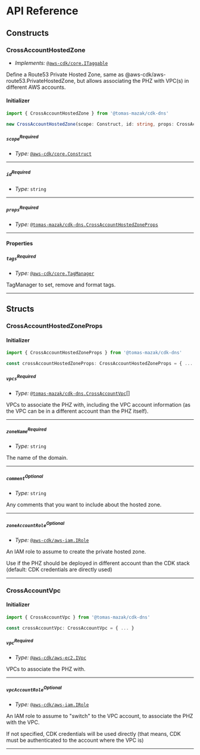 # API Reference <a name="API Reference"></a>

## Constructs <a name="Constructs"></a>

### CrossAccountHostedZone <a name="@tomas-mazak/cdk-dns.CrossAccountHostedZone"></a>

- *Implements:* [`@aws-cdk/core.ITaggable`](#@aws-cdk/core.ITaggable)

Define a Route53 Private Hosted Zone, same as @aws-cdk/aws-route53.PrivateHostedZone, but allows associating the PHZ with VPC(s) in different AWS accounts.

#### Initializer <a name="@tomas-mazak/cdk-dns.CrossAccountHostedZone.Initializer"></a>

```typescript
import { CrossAccountHostedZone } from '@tomas-mazak/cdk-dns'

new CrossAccountHostedZone(scope: Construct, id: string, props: CrossAccountHostedZoneProps)
```

##### `scope`<sup>Required</sup> <a name="@tomas-mazak/cdk-dns.CrossAccountHostedZone.parameter.scope"></a>

- *Type:* [`@aws-cdk/core.Construct`](#@aws-cdk/core.Construct)

---

##### `id`<sup>Required</sup> <a name="@tomas-mazak/cdk-dns.CrossAccountHostedZone.parameter.id"></a>

- *Type:* `string`

---

##### `props`<sup>Required</sup> <a name="@tomas-mazak/cdk-dns.CrossAccountHostedZone.parameter.props"></a>

- *Type:* [`@tomas-mazak/cdk-dns.CrossAccountHostedZoneProps`](#@tomas-mazak/cdk-dns.CrossAccountHostedZoneProps)

---



#### Properties <a name="Properties"></a>

##### `tags`<sup>Required</sup> <a name="@tomas-mazak/cdk-dns.CrossAccountHostedZone.property.tags"></a>

- *Type:* [`@aws-cdk/core.TagManager`](#@aws-cdk/core.TagManager)

TagManager to set, remove and format tags.

---


## Structs <a name="Structs"></a>

### CrossAccountHostedZoneProps <a name="@tomas-mazak/cdk-dns.CrossAccountHostedZoneProps"></a>

#### Initializer <a name="[object Object].Initializer"></a>

```typescript
import { CrossAccountHostedZoneProps } from '@tomas-mazak/cdk-dns'

const crossAccountHostedZoneProps: CrossAccountHostedZoneProps = { ... }
```

##### `vpcs`<sup>Required</sup> <a name="@tomas-mazak/cdk-dns.CrossAccountHostedZoneProps.property.vpcs"></a>

- *Type:* [`@tomas-mazak/cdk-dns.CrossAccountVpc`](#@tomas-mazak/cdk-dns.CrossAccountVpc)[]

VPCs to associate the PHZ with, including the VPC account information (as the VPC can be in a different account than the PHZ itself).

---

##### `zoneName`<sup>Required</sup> <a name="@tomas-mazak/cdk-dns.CrossAccountHostedZoneProps.property.zoneName"></a>

- *Type:* `string`

The name of the domain.

---

##### `comment`<sup>Optional</sup> <a name="@tomas-mazak/cdk-dns.CrossAccountHostedZoneProps.property.comment"></a>

- *Type:* `string`

Any comments that you want to include about the hosted zone.

---

##### `zoneAccountRole`<sup>Optional</sup> <a name="@tomas-mazak/cdk-dns.CrossAccountHostedZoneProps.property.zoneAccountRole"></a>

- *Type:* [`@aws-cdk/aws-iam.IRole`](#@aws-cdk/aws-iam.IRole)

An IAM role to assume to create the private hosted zone.

Use if the PHZ should be deployed
in different account than the CDK stack (default: CDK credentials are directly used)

---

### CrossAccountVpc <a name="@tomas-mazak/cdk-dns.CrossAccountVpc"></a>

#### Initializer <a name="[object Object].Initializer"></a>

```typescript
import { CrossAccountVpc } from '@tomas-mazak/cdk-dns'

const crossAccountVpc: CrossAccountVpc = { ... }
```

##### `vpc`<sup>Required</sup> <a name="@tomas-mazak/cdk-dns.CrossAccountVpc.property.vpc"></a>

- *Type:* [`@aws-cdk/aws-ec2.IVpc`](#@aws-cdk/aws-ec2.IVpc)

VPCs to associate the PHZ with.

---

##### `vpcAccountRole`<sup>Optional</sup> <a name="@tomas-mazak/cdk-dns.CrossAccountVpc.property.vpcAccountRole"></a>

- *Type:* [`@aws-cdk/aws-iam.IRole`](#@aws-cdk/aws-iam.IRole)

An IAM role to assume to "switch" to the VPC account, to associate the PHZ with the VPC.

If
not specified, CDK credentials will be used directly (that means, CDK must be authenticated
to the account where the VPC is)

---



